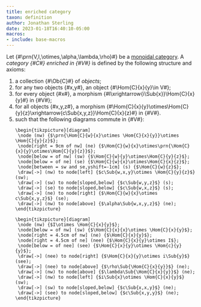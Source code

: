 ```yaml
---
title: enriched category
taxon: definition
author: Jonathan Sterling
date: 2023-01-18T16:40:10-05:00
macros:
- include: base-macros
---
```


Let {#\prn{V,I,\otimes,\alpha,\lambda,\rho}#} be a [monoidal category](jms-000D). A *category {#C#} enriched in {#V#}* is defined by the following structure and axioms:

1. a collection {#\Ob{C}#} of *objects*;
2. for any two objects {#x,y#}, an object {#\Hom{C}{x}{y}\in V#};
3. for every object {#x#}, a morphism {#I\xrightarrow{i\Sub{x}}\Hom{C}{x}{y}#} in {#V#};
4. for all objects {#x,y,z#}, a morphism {#\Hom{C}{x}{y}\otimes\Hom{C}{y}{z}\xrightarrow{c\Sub{x,y,z}}\Hom{C}{x}{z}#} in {#V#}.
5. such that the following diagrams commute in {#V#}:
   ```render-latex
   \begin{tikzpicture}[diagram]
    \node (nw) {$\prn{\Hom{C}{w}{x}\otimes \Hom{C}{x}{y}}\otimes \Hom{C}{y}{z}$};
    \node[right = 9cm of nw] (ne) {$\Hom{C}{w}{x}\otimes\prn{\Hom{C}{x}{y}\otimes\Hom{C}{y}{z}}$};
    \node[below = of nw] (sw) {$\Hom{C}{w}{y}\otimes\Hom{C}{y}{z}$};
    \node[below = of ne] (se) {$\Hom{C}{w}{x}\otimes\Hom{C}{x}{z}$};
    \node[between = sw and se,yshift=-1cm] (s) {$\Hom{C}{w}{z}$};
    \draw[->] (nw) to node[left] {$c\Sub{w,x,y}\otimes \Hom{C}{y}{z}$} (sw);
    \draw[->] (sw) to node[sloped,below] {$c\Sub{w,y,z}$} (s);
    \draw[->] (se) to node[sloped,below] {$c\Sub{w,x,z}$} (s);
    \draw[->] (ne) to node[right] {$\Hom{C}{w}{x}\otimes c\Sub{x,y,z}$} (se);
    \draw[->] (nw) to node[above] {$\alpha\Sub{w,x,y,z}$} (ne);
   \end{tikzpicture}
   ```
   ```render-latex
   \begin{tikzpicture}[diagram]
    \node (nw) {$I\otimes \Hom{C}{x}{y}$};
    \node[below = of nw] (sw) {$\Hom{C}{x}{x}\otimes \Hom{C}{x}{y}$};
    \node[right = 4.5cm of nw] (ne) {$\Hom{C}{x}{y}$};
    \node[right = 4.5cm of ne] (nee) {$\Hom{C}{x}{y}\otimes I$};
    \node[below = of nee] (see) {$\Hom{C}{x}{y}\otimes \Hom{c}{y}{y}$};
    \draw[->] (nee) to node[right] {$\Hom{C}{x}{y}\otimes i\Sub{y}$} (see);
    \draw[->] (nee) to node[above] {$\rho\Sub{\Hom{C}{x}{y}}$} (ne);
    \draw[->] (nw) to node[above] {$\lambda\Sub{\Hom{C}{x}{y}}$} (ne);
    \draw[->] (nw) to node[left] {$i\Sub{x}\otimes \Hom{C}{x}{y}$} (sw);
    \draw[->] (sw) to node[sloped,below] {$c\Sub{x,x,y}$} (ne);
    \draw[->] (see) to node[sloped,below] {$c\Sub{x,y,y}$} (ne);
   \end{tikzpicture}
   ```
